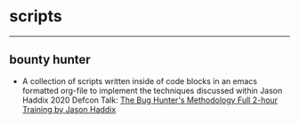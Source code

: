 # scripts
------
## bounty hunter
 - A collection of scripts written inside of code blocks in an emacs formatted org-file to implement the techniques discussed within Jason Haddix 2020 Defcon Talk: [The Bug Hunter's Methodology Full 2-hour Training by Jason Haddix](https://www.youtube.com/watch?v=uKWu6yhnhbQ)   